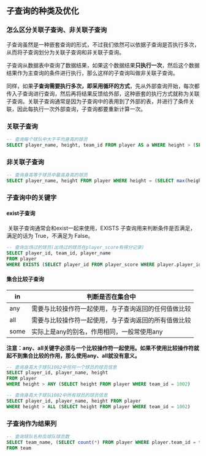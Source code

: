 #### 

## 子查询的种类及优化

### 怎么区分关联子查询、非关联子查询

​	子查询虽然是一种嵌套查询的形式，不过我们依然可以依据子查询是否执行多次，从而将子查询划分为关联子查询和非关联子查询。

​	子查询从数据表中查询了数据结果，如果这个数据结果**只执行一次**，然后这个数据结果作为主查询的条件进行执行，那么这样的子查询叫做非关联子查询。

​	同样，如果**子查询需要执行多次，即采用循环的方式**，先从外部查询开始，每次都传入子查询进行查询，然后再将结果反馈给外部，这种嵌套的执行方式就称为关联子查询。关联子查询通常是因为子查询中的表用到了外部的表，并进行了条件关联，因此每执行一次外部查询，子查询都要重新计算一次。

### 关联子查询

```sql
-- 查询每个球队中大于平均身高的球员
SELECT player_name, height, team_id FROM player AS a WHERE height > (SELECT avg(height) FROM player AS b WHERE a.team_id = b.team_id)
```

### 非关联子查询

```sql
-- 查询身高等于球员中最高身高的球员
SELECT player_name, height FROM player WHERE height = (SELECT max(height) FROM player)
```

### 子查询中的关键字

#### 	exist子查询

​		关联子查询通常会和exist一起来使用，EXISTS 子查询用来判断条件是否满足，满足的话为 True，不满足为 False。

```sql
-- 查询出场过的球员(出场过的球员在player_score有得分记录)
SELECT player_id, team_id, player_name 
FROM player 
WHERE EXISTS (SELECT player_id FROM player_score WHERE player.player_id = player_score.player_id)
```

#### 	集合比较子查询

| in   | 判断是否在集合中                                     |
| ---- | ---------------------------------------------------- |
| any  | 需要与比较操作符一起使用，与子查询返回的任何值做比较 |
| all  | 需要与比较操作符一起使用，与子查询返回的所有值做比较 |
| some | 实际上是any的别名，作用相同，一般常使用any           |

​		**注意：any、all关键字必须与一个比较操作符一起使用。如果不使用比较操作符就起不到集合比较的作用，那么使用any、all就没有意义。**

```sql
-- 查询身高大于球队1002中任何一个球员的球员信息
SELECT player_id, player_name, height 
FROM player 
WHERE height > ANY (SELECT height FROM player WHERE team_id = 1002)
```

```sql
-- 查询身高大于球队1002中所有球员的球员信息
SELECT player_id, player_name, height FROM player 
WHERE height > ALL (SELECT height FROM player WHERE team_id = 1002)
```

### 子查询作为结果列

```sql
-- 查询球队名称及球队球员数
SELECT team_name, (SELECT count(*) FROM player WHERE player.team_id = team.team_id) AS player_num 
FROM team
```

